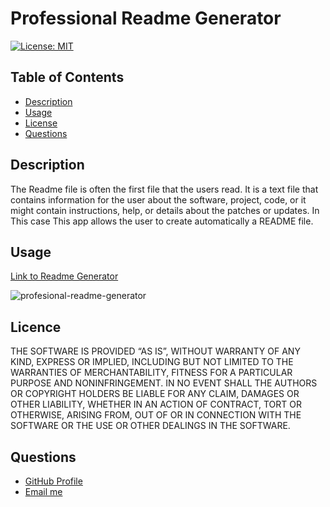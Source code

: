 # Professional Readme Generator


  [![License: MIT](https://img.shields.io/badge/License-MIT-yellow.svg)](https://opensource.org/licenses/MIT)


  ## Table of Contents
  
  -  [Description](#description)  
  -  [Usage](#usage)
  -  [License](#license)  
  -  [Questions](#questions)



  ## Description

  The Readme file is often the first file that the users read. It is a text file that contains information for the user about the software, project, code, or it might contain instructions, help, or details about the patches or updates. In This case This app allows the user to create automatically a README file.

  
  ## Usage

  <a href="https://juliobermudez.github.io/profesional-readme-generator/">Link to Readme Generator</a>
  
  ![profesional-readme-generator](assets/images/screenshot.gif)
  
  ## Licence
  THE SOFTWARE IS PROVIDED “AS IS”, WITHOUT WARRANTY OF ANY KIND, EXPRESS OR IMPLIED, INCLUDING BUT NOT LIMITED TO THE WARRANTIES OF MERCHANTABILITY, FITNESS FOR A PARTICULAR PURPOSE AND NONINFRINGEMENT. IN NO EVENT SHALL THE AUTHORS OR COPYRIGHT HOLDERS BE LIABLE FOR ANY CLAIM, DAMAGES OR OTHER LIABILITY, WHETHER IN AN ACTION OF CONTRACT, TORT OR OTHERWISE, ARISING FROM, OUT OF OR IN CONNECTION WITH THE SOFTWARE OR THE USE OR OTHER DEALINGS IN THE SOFTWARE.
  
  ## Questions

  <ul>
  <li> <a href="https://github.com/JulioBermudez">GitHub Profile</a></li>
  <li> <a href="mailto:julioph0n3@gmail.com">Email me</a></li>
  </ul>

